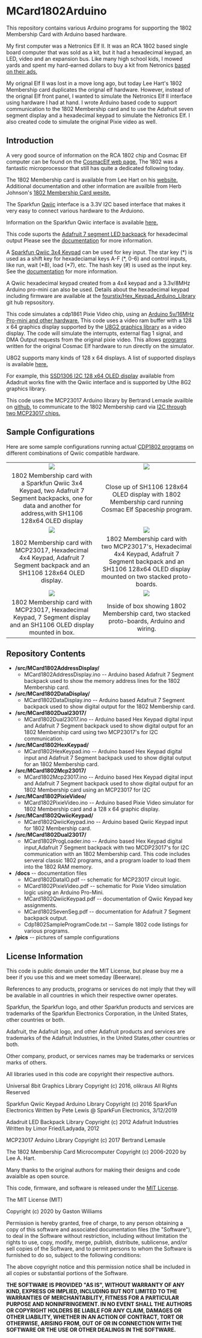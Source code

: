 MCard1802Arduino
================

This repository contains various Arduino programs for supporting the 1802 Membership Card with Arduino based hardware.

My first computer was a Netronics Elf II. It was an RCA 1802 based single board computer that was sold as a kit,
but it had a hexadecimal keypad, an LED, video and an expansion bus. Like many high school kids, I mowed yards
and spent my hard-earned dollars to buy a kit from Netronics [based on their ads.](http://www.cosmacelf.com/gallery/netronics-ads/)

My orignal Elf II was lost in a move long ago, but today Lee Hart's 1802 Membership card duplicates the orignal elf hardware.
However, instead of the orignal Elf front panel, I wanted to simulate the Netronics Elf II interface using hardware I had at hand. 
I wrote Arduino based code to support communication to the 1802 Membership card and to use the Adafruit seven segment display and
a hexadecimal keypad to simulate the Netronics Elf. I also created code to simulate the original Pixie video as well.


Introduction
-------------

A very good source of information on the RCA 1802 chip and Cosmac Elf computer can be found on the 
[CosmacElf web page.](http://www.cosmacelf.com) The 1802 was a fantastic microprocessor that still has quite a 
dedicated following today.

The 1802 Membership card is available from Lee Hart on his [website.](http://www.sunrise-ev.com/1802.htm)  
Additional documentation and other information are availble from Herb Johnson's 
[1802 Membership Card wesite.](http://www.retrotechnology.com/memship/memship.html)

The Sparkfun [Qwiic](https://www.sparkfun.com/qwiic) interface is a 3.3V I2C based interface that makes
it very easy to connect various hardware to the Arduiono.  

Information on the Sparkfun Qwiic interface is available [here.](https://www.sparkfun.com/qwiic)

This code suports the [Adafruit 7 segment LED backpack](https://www.adafruit.com/product/878) for
hexadecimal output Please see the 
[documentation](https://github.com/fourstix/MCard1802Arduino/blob/master/docs/MCard1802SevenSeg.pdf)
for more information.
 
A [Sparkfun Qwiic 3x4 Keypad](https://www.sparkfun.com/products/15290) can be used for key input. The
star key (&ast;) is used as a shift key for hexadeciamal keys A-F (&ast;, 0-6) and control inputs, 
like run, wait (&ast;8), load (&ast;7), etc.  The hash key (#) is used as the input key. See the 
[documentation](https://github.com/fourstix/MCard1802Arduino/blob/master/docs/MCard1802QwiicKeypad.pdf)
for more information.

A Qwiic hexadecimal keypad created from a 4x4 keypad and a 3.3v/8MHz Arduino pro-mini can also be used.
Details about the hexadecimal keypad including firmware are available at the 
[fourstix/Hex_Keypad_Arduino_Library](https://github.com/fourstix/Hex_Keypad_Arduino_Library)
git hub repsository.

This code simulates a cdp1861 Pixie Video chip, using an [Arduino 5v/16MHz Pro-mini and other hardware.](https://github.com/fourstix/MCard1802Arduino/blob/master/docs/MCard1802PixieVideo.pdf)
This code uses a video ram buffer with a 128 x 64 graphics display supported by the
[U8G2 graphics library](https://github.com/olikraus/u8g2) as a video display.  The code will simulate
the interrupts, external flag 1 signal, and DMA Output requests from the original pixie video.  This
allows [programs](https://github.com/fourstix/MCard1802Arduino/blob/master/docs/Cdp1802SampleProgramCode.txt)
written for the original Cosmac Elf hardware to run directly on the simulator.

U8G2 supports many kinds of 128 x 64 displays.  A list of supported displays is available 
[here.](https://github.com/olikraus/u8g2/wiki/u8g2setupcpp)


For example, this [SSD1306 I2C 128 x64 OLED display](https://www.adafruit.com/product/938) available
from Adadruit works fine with the Qwiic interface and is supported by Uthe 8G2 graphics library.

This code uses the MCP23017 Arduino library by Bertrand Lemasle availble on
[github.](https://github.com/blemasle/arduino-mcp23017)
to communicate to the 1802 Membership card via [I2C through two MCP23017 chips.](https://github.com/fourstix/MCard1802Arduino/blob/master/docs/MCard1802DataIO.pdf)


 
Sample Configurations
---------------------
Here are some sample configurations running actual [CDP1802 programs](https://github.com/fourstix/QwiicCosmacElfSim/blob/master/docs/Cdp1802SampleProgramCode.txt)
on different combinations of Qwiic compatible hardware.

<table class="table table-hover table-striped table-bordered">
  <tr align="center">
   <td><img src="https://github.com/fourstix/MCard1802Arduino/blob/master/pics/MCard1802IO.JPG"></td>
   <td><img src="https://github.com/fourstix/MCard1802Arduino/blob/master/pics/Spaceship.jpg"></td> 
  </tr>
  <tr align="center">
    <td>1802 Membership card with a Sparkfun Qwiic 3x4 Keypad, two Adafruit 7 Segment backpacks, one for data and another for address,with SH1106 128x64 OLED display</td>
    <td>Close up of SH1106 128x64 OLED display with 1802 Membership card running Cosmac Elf Spaceship program.</td>
  </tr>
  <tr align="center">
   <td><img src="https://github.com/fourstix/MCard1802Arduino/blob/master/pics/MCard1802Mcp23017.jpg"></td>
   <td><img src="https://github.com/fourstix/MCard1802Arduino/blob/master/pics/MCard1802Dual23017.jpg"></td> 
  </tr>
  <tr align="center">
    <td>1802 Membership card with MCP23017, Hexadecimal 4x4 Keypad, Adafruit 7 Segment backpack and an SH1106 128x64 OLED display.</td>
    <td>1802 Membership card with two MCP23017's, Hexadecimal 4x4 Keypad, Adafruit 7 Segment backpack and an SH1106 128x64 OLED display mounted on two stacked proto-boards.</td>
  </tr>
  <tr align="center">
   <td><img src="https://github.com/fourstix/MCard1802Arduino/blob/master/pics/MCard1802Outside.jpg"></td>
   <td><img src="https://github.com/fourstix/MCard1802Arduino/blob/master/pics/MCard1802Inside.jpg"></td> 
  </tr>
  <tr align="center">
    <td>1802 Membership card with MCP23017, Hexadecimal Keypad, 7 Segment display and an SH1106 OLED display mounted in box.</td>
    <td>Inside of box showing 1802 Membership card, two stacked proto-boards, Arduino and wiring.</td>
  </tr>   
</table>

Repository Contents
-------------------
* **/src/MCard1802AddressDisplay/**
  * MCard1802AddressDisplay.ino -- Arduino based Adafruit 7 Segment backpack used to show the memory address lines for the 1802 Membership card.
* **/src/MCard1802DataDisplay/** 
  * MCard1802DataDisplay.ino -- Arduino based Adafruit 7 Segment backpack used to show digital output for the 1802 Membership card.
* **/src/MCard1802Dual23017/**  
  * MCard1802Dual23017.ino -- Arduino based Hex Keypad digital input and Adafruit 7 Segment backpack used to show digital output for an
1802 Membership card using two MCP23017's for I2C communication.
* **/src/MCard1802HexKeypad/**  
  * MCard1802HexKeypad.ino -- Arduino based Hex Keypad digital input and Adafruit 7 Segment backpack used to show digital output for an
1802 Membership card.
* **/src/MCard1802Mcp23017/**  
  * MCard1802Mcp23017.ino -- Arduino based Hex Keypad digital input and Adafruit 7 Segment backpack used to show digital output for an
1802 Membership card using an MCP23017 for I2C 
* **/src/MCard1802PixieVideo/**  
  * MCard1802PixieVideo.ino -- Arduino based Pixie Video simulator for 1802 Membership card and a 128 x 64 graphic display. 
* **/src/MCard1802QwiicKeypad/** 
  * MCard1802QwiicKeypad.ino -- Arduino based Qwiic Keypad input for 1802 Membership card.
* **/src/MCard1802Dual23017/**  
  * MCard1802ProgLoader.ino -- Arduino based Hex Keypad digital input,Adafruit 7 Segment backpack with two MCDP23017's for I2C communication with
an 1802 Membership card. This code includes serveral classic 1802 programs, and a program loader to load them into the 1802 RAM memory.  
* **/docs** -- documentation files
  * MCard1802DataIO.pdf -- schematic for MCP23017 circuit logic.
  * MCard1802PixieVideo.pdf -- schematic for Pixie Video simulation logic using an Arduino Pro-Mini.
  * MCard1802QwiicKeypad.pdf -- documentation of Qwiic Keypad key assignments.
  * MCard1802SevenSeg.pdf -- documentation for Adafruit 7 Segment backpack output.
  * Cdp1802SampleProgramCode.txt -- Sample 1802 code listings for various programs.
* **/pics** -- pictures of sample configurations


License Information
-------------------

This code is public domain under the MIT License, but please buy me a beer
if you use this and we meet someday (Beerware).

References to any products, programs or services do not imply
that they will be available in all countries in which their respective owner operates.

Sparkfun, the Sparkfun logo, and other Sparkfun products and services are
trademarks of the Sparkfun Electronics Corporation, in the United States,
other countries or both. 

Adafruit, the Adafruit logo, and other Adafruit products and services are
trademarks of the Adafruit Industries, in the United States,other countries or both. 

Other company, product, or services names may be trademarks or services marks of others.

All libraries used in this code are copyright their respective authors.
  
Universal 8bit Graphics Library
Copyright (c) 2016, olikraus
All Rights Reserved
 
Sparkfun Qwiic Keypad Arduino Library
Copyright (c) 2016 SparkFun Electronics
Written by Pete Lewis @ SparkFun Electronics, 3/12/2019

Adadruit LED Backpack Library
Copyright (c) 2012 Adafruit Industries
Written by Limor Fried/Ladyada, 2012 

MCP23017 Arduino Library
Copyright (c) 2017 Bertrand Lemasle

The 1802 Membership Card Microcomputer 
Copyright (c) 2006-2020  by Lee A. Hart.
 
Many thanks to the original authors for making their designs and code avaialble as open source.
 

This code, firmware, and software is released under the [MIT License](http://opensource.org/licenses/MIT).

The MIT License (MIT)

Copyright (c) 2020 by Gaston Williams

Permission is hereby granted, free of charge, to any person obtaining a copy
of this software and associated documentation files (the "Software"), to deal
in the Software without restriction, including without limitation the rights
to use, copy, modify, merge, publish, distribute, sublicense, and/or sell
copies of the Software, and to permit persons to whom the Software is
furnished to do so, subject to the following conditions:

The above copyright notice and this permission notice shall be included in all
copies or substantial portions of the Software.

**THE SOFTWARE IS PROVIDED "AS IS", WITHOUT WARRANTY OF ANY KIND, EXPRESS OR IMPLIED, INCLUDING BUT NOT LIMITED TO THE WARRANTIES OF MERCHANTABILITY,
FITNESS FOR A PARTICULAR PURPOSE AND NONINFRINGEMENT. IN NO EVENT SHALL THE
AUTHORS OR COPYRIGHT HOLDERS BE LIABLE FOR ANY CLAIM, DAMAGES OR OTHER
LIABILITY, WHETHER IN AN ACTION OF CONTRACT, TORT OR OTHERWISE, ARISING FROM, OUT OF OR IN CONNECTION WITH THE SOFTWARE OR THE USE OR OTHER DEALINGS IN THE
SOFTWARE.**